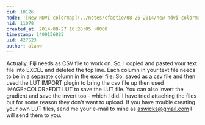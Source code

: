 ```yaml
---
cid: 10126
node: ![New NDVI colormap](../notes/cfastie/08-26-2014/new-ndvi-colormap)
nid: 11078
created_at: 2014-08-27 16:28:05 +0000
timestamp: 1409156885
uid: 427523
author: alanw
---
```


Actually, Fiji needs as CSV file to work on.  So, I copied and pasted your text file into EXCEL and deleted the top line.  Each column in your text file needs to be in a separate column in the excel file.  So, saved as a csv file and then used the LUT IMPORT plugin to bring the csv file up then used IMAGE>COLOR>EDIT LUT to save the LUT file.  You can also invert the gradient and save the invert too - which I did.  I have tried attaching the files but for some reason they don't want to upload.  If you have trouble creating your own LUT files, send me your e-mail to mine as aswicks@gmail.com I will send them to you.